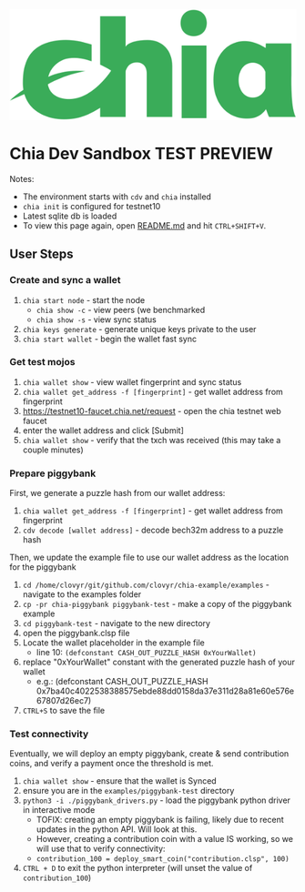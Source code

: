 ![Chia Logo](intro/static/img/chia-logo.svg)

# Chia Dev Sandbox TEST PREVIEW 

Notes:
- The environment starts with `cdv` and `chia` installed
- `chia init` is configured for testnet10
- Latest sqlite db is loaded
- To view this page again, open [README.md](README.md) and hit `CTRL+SHIFT+V`.

## User Steps

### Create and sync a wallet
1. `chia start node` - start the node
   - `chia show -c` - view peers (we benchmarked 
   - `chia show -s` - view sync status
2. `chia keys generate` - generate unique keys private to the user
3. `chia start wallet` - begin the wallet fast sync

### Get test mojos
1. `chia wallet show` - view wallet fingerprint and sync status
2. `chia wallet get_address -f [fingerprint]` - get wallet address from fingerprint
3. https://testnet10-faucet.chia.net/request - open the chia testnet web faucet
4. enter the wallet address and click [Submit]
5. `chia wallet show` - verify that the txch was received (this may take a couple minutes)

### Prepare piggybank
First, we generate a puzzle hash from our wallet address:

1. `chia wallet get_address -f [fingerprint]` - get wallet address from fingerprint
2. `cdv decode [wallet address]` - decode bech32m address to a puzzle hash

Then, we update the example file to use our wallet address as the location for the piggybank

1. `cd /home/clovyr/git/github.com/clovyr/chia-example/examples` - navigate to the examples folder
2. `cp -pr chia-piggybank piggybank-test` - make a copy of the piggybank example
3. `cd piggybank-test` - navigate to the new directory
4. open the piggybank.clsp file
5. Locate the wallet placeholder in the example file 
   - line 10: `(defconstant CASH_OUT_PUZZLE_HASH 0xYourWallet)`
6. replace "0xYourWallet" constant with the generated puzzle hash of your wallet
   - e.g.: (defconstant CASH_OUT_PUZZLE_HASH 0x7ba40c4022538388575ebde88dd0158da37e311d28a81e60e576e67807d26ec7) 
7. `CTRL+S` to save the file

### Test connectivity 
Eventually, we will deploy an empty piggybank, create & send contribution coins, and verify a payment once the threshold is met. 

1. `chia wallet show` - ensure that the wallet is Synced
2. ensure you are in the `examples/piggybank-test` directory
3. `python3 -i ./piggybank_drivers.py` - load the piggybank python driver in interactive mode
   - TOFIX: creating an empty piggybank is failing, likely due to recent updates in the python API. Will look at this.  
   - However, creating a contribution coin with a value IS working, so we will use that to verify connectivity: 
   - `contribution_100 = deploy_smart_coin("contribution.clsp", 100)`
5. `CTRL + D` to exit the python interpreter (will unset the value of `contribution_100`) 
